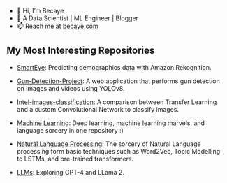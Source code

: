 - 👋 Hi, I’m Becaye
- 👀 A Data Scientist | ML Engineer | Blogger
- 📫 Reach me at [becaye.com](https://becaye.com/)

## My Most Interesting Repositories
  
- [SmartEye](https://github.com/BecayeSoft/SmartEye): Predicting demographics data with Amazon Rekognition.

- [Gun-Detection-Project](https://github.com/BecayeSoft/Gun-Detection-Project): A web application that performs gun detection on images and videos using YOLOv8.

- [Intel-images-classification](https://github.com/BecayeSoft/Intel-images-classification): A comparison between Transfer Learning and a custom Convolutional Network to classify images.

- [Machine Learning](https://github.com/BecayeSoft/Machine-Learning): Deep learning, machine learning marvels, and language sorcery in one repository :)

- [Natural Language Processing](https://github.com/BecayeSoft/Natural-Language-Processing): The sorcery of Natural Language processing form basic techniques such as Word2Vec, Topic Modelling to LSTMs, and pre-trained transformers.

- [LLMs](https://github.com/BecayeSoft/LLMs): Exploring GPT-4 and LLama 2.


<!---
BecayeSoft/BecayeSoft is a ✨ special ✨ repository because its `README.md` (this file) appears on your GitHub profile.
You can click the Preview link to take a look at your changes.
--->
